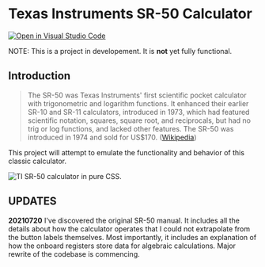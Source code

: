 # Texas Instruments SR-50 Calculator
[![Open in Visual Studio Code](https://open.vscode.dev/badges/open-in-vscode.svg)](https://open.vscode.dev/organization/repository)

NOTE: This is a project in developement. It is **not** yet fully functional.
## Introduction
> The SR-50 was Texas Instruments' first scientific pocket calculator with trigonometric and logarithm functions. It enhanced their earlier SR-10 and SR-11 calculators, introduced in 1973, which had featured scientific notation, squares, square root, and reciprocals, but had no trig or log functions, and lacked other features. The SR-50 was introduced in 1974 and sold for US$170. ([Wikipedia](https://en.wikipedia.org/wiki/TI_SR-50))

This project will attempt to emulate the functionality and behavior of this classic calculator.

![TI SR-50 calculator in pure CSS.](https://kevingillispie.com/images/TI-SR-50-CSS.png "TI SR-50 rendered in pure CSS.")

## UPDATES
__20210720__ I've discovered the original SR-50 manual. It includes all the details about how the calculator operates that I could not extrapolate from the button labels themselves. Most importantly, it includes an explanation of how the onboard registers store data for algebraic calculations. Major rewrite of the codebase is commencing. 
